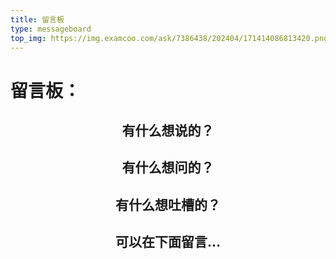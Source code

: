 ```yaml
---
title: 留言板 
type: messageboard
top_img: https://img.examcoo.com/ask/7386438/202404/171414086813420.png
--- 
```


# 留言板：
## <div align="center"> 有什么想说的？ </font>
## <div align="center"> 有什么想问的？ </font>
## <div align="center"> 有什么想吐槽的？ </font>
## <div align="center"> 可以在下面留言... </font>
